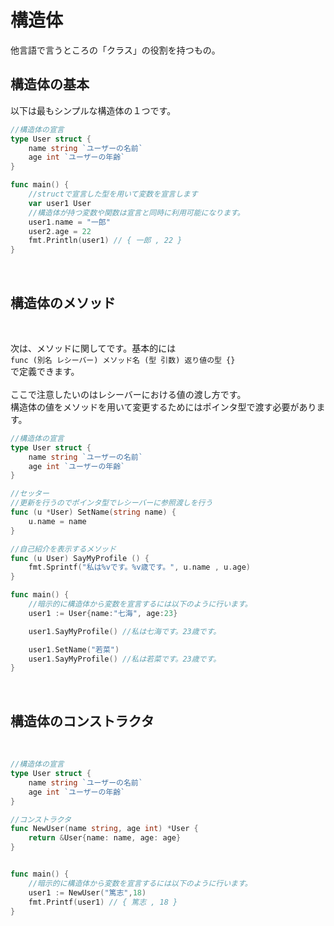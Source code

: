# 構造体
他言語で言うところの「クラス」の役割を持つもの。



## 構造体の基本
以下は最もシンプルな構造体の１つです。

```go
//構造体の宣言
type User struct {
    name string `ユーザーの名前`
    age int `ユーザーの年齢`
}

func main() {
    //structで宣言した型を用いて変数を宣言します
    var user1 User
    //構造体が持つ変数や関数は宣言と同時に利用可能になります。
    user1.name = "一郎"
    user2.age = 22
    fmt.Println(user1) // { 一郎 , 22 }
}
```

<br>

## 構造体のメソッド
<br>

次は、メソッドに関してです。基本的には<br>
``func (別名 レシーバー) メソッド名 (型 引数) 返り値の型 {}``<br>
で定義できます。<br>
<br>
ここで注意したいのはレシーバーにおける値の渡し方です。<br>
構造体の値をメソッドを用いて変更するためにはポインタ型で渡す必要があります。<br>


```go
//構造体の宣言
type User struct {
    name string `ユーザーの名前`
    age int `ユーザーの年齢`
}

//セッター
//更新を行うのでポインタ型でレシーバーに参照渡しを行う
func (u *User) SetName(string name) {　
    u.name = name
}

//自己紹介を表示するメソッド
func (u User) SayMyProfile () {
    fmt.Sprintf("私は%vです。%v歳です。", u.name , u.age)
}

func main() {
    //暗示的に構造体から変数を宣言するには以下のように行います。
    user1 := User{name:"七海", age:23}

    user1.SayMyProfile() //私は七海です。23歳です。

    user1.SetName("若菜")
    user1.SayMyProfile() //私は若菜です。23歳です。
}
```

<br>

## 構造体のコンストラクタ
<br>

```go
//構造体の宣言
type User struct {
    name string `ユーザーの名前`
    age int `ユーザーの年齢`
}

//コンストラクタ
func NewUser(name string, age int) *User {
    return &User{name: name, age: age}
}


func main() {
    //暗示的に構造体から変数を宣言するには以下のように行います。
    user1 := NewUser("篤志",18)
    fmt.Printf(user1) // { 篤志 , 18 }
}
```
